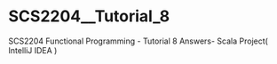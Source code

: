 # SCS2204__Tutorial_8
SCS2204 Functional Programming - Tutorial 8 Answers- Scala Project( IntelliJ IDEA )
